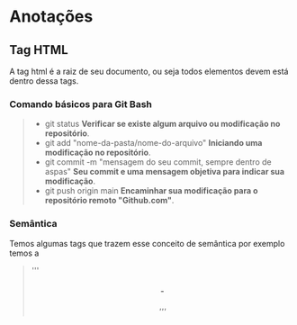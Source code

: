 # Anotações

## Tag HTML

A tag html é a raiz de seu documento, ou seja todos elementos devem está dentro dessa tags. 

### Comando básicos para Git Bash

> - git status **Verificar se existe algum arquivo ou modificação no repositório**.
> - git add "nome-da-pasta/nome-do-arquivo" **Iniciando uma modificação no repositório**.
> - git commit -m "mensagem do seu commit, sempre dentro de aspas" **Seu commit e uma mensagem objetiva para indicar sua modificação**.
> - git push origin main **Encaminhar sua modificação para o repositório remoto "Github.com"**.

### Semântica

Temos algumas tags que trazem esse conceito de semântica por exemplo temos a
> '''<section> <header> <article> <aside> <footer> <h1>-<h6>'''